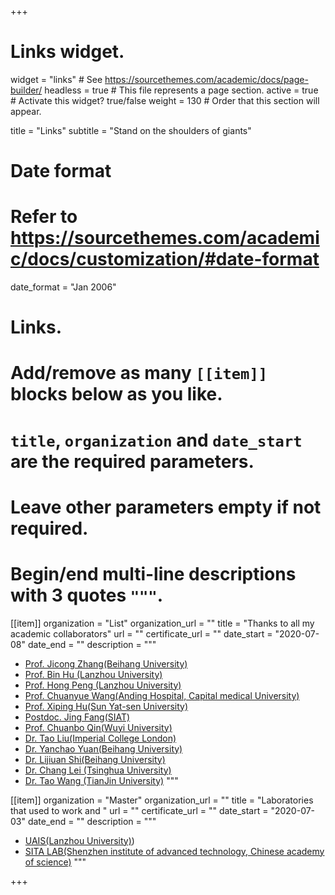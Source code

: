 +++
# Links widget.
widget = "links"  # See https://sourcethemes.com/academic/docs/page-builder/
headless = true  # This file represents a page section.
active = true  # Activate this widget? true/false
weight = 130  # Order that this section will appear.

title = "Links"
subtitle = "Stand on the shoulders of giants"

# Date format
#   Refer to https://sourcethemes.com/academic/docs/customization/#date-format
date_format = "Jan 2006"

# Links.
#   Add/remove as many `[[item]]` blocks below as you like.
#   `title`, `organization` and `date_start` are the required parameters.
#   Leave other parameters empty if not required.
#   Begin/end multi-line descriptions with 3 quotes `"""`.

[[item]]
  organization = "List"
  organization_url = ""
  title = "Thanks to all my academic collaborators"
  url = ""
  certificate_url = ""
  date_start = "2020-07-08"
  date_end = ""
  description = """
  * [Prof. Jicong Zhang(Beihang University)]([http://www.moltemplate.org/](https://shi.buaa.edu.cn/zhangjicong/zh_CN/index.htm))
  * [Prof. Bin Hu (Lanzhou University)](http://uais.lzu.edu.cn/?p=902)
  * [Prof. Hong Peng (Lanzhou University)](http://uais.lzu.edu.cn/?p=902)
  * [Prof. Chuanyue Wang(Anding Hospital, Capital medical University)](https://www.bjad.com.cn/Html/Doctors/Main/Index_193.html)
  * [Prof. Xiping Hu(Sun Yat-sen University)](https://ise.sysu.edu.cn/teacher/teacher01/1393500.htm)
  * [Postdoc. Jing Fang(SIAT)](https://www.siat.ac.cn/jgsz2016/jgdh2016/kybm2016/jcs2016/yjdy2016/rjkzyjs2016/zxtd_125522/)
  * [Prof. Chuanbo Qin(Wuyi University)](https://www.wyu.edu.cn/znzzxb/info/1408/8273.htm)
  * [Dr. Tao Liu(Imperial College London)](https://www.researchgate.net/scientific-contributions/Tao-Liu-2196996849)
  * [Dr. Yanchao Yuan(Beihang University)](https://www.researchgate.net)
  * [Dr. Lijiuan Shi(Beihang University)](https://www.semanticscholar.org/author/Lijuan-Shi/2152999717)
  * [Dr. Chang Lei (Tsinghua University)](https://www.ymhlab.com/%E7%A9%BA%E7%99%BD%E9%A0%81-4) 
  * [Dr. Tao Wang (TianJin University)](https://www.researchgate.net/profile/Tao-Wang-211) 
  """
  
  [[item]]
  organization = "Master"
  organization_url = ""
  title = "Laboratories that used to work and "
  url = ""
  certificate_url = ""
  date_start = "2020-07-03"
  date_end = ""
  description = """
  * [UAIS(Lanzhou University)](http://uais.lzu.edu.cn/))
  * [SITA LAB(Shenzhen institute of advanced technology, Chinese academy of science)](https://www.siat.ac.cn/ptjs2016/sysypt2016/openlabs/rjkz/)
  """
  

+++
